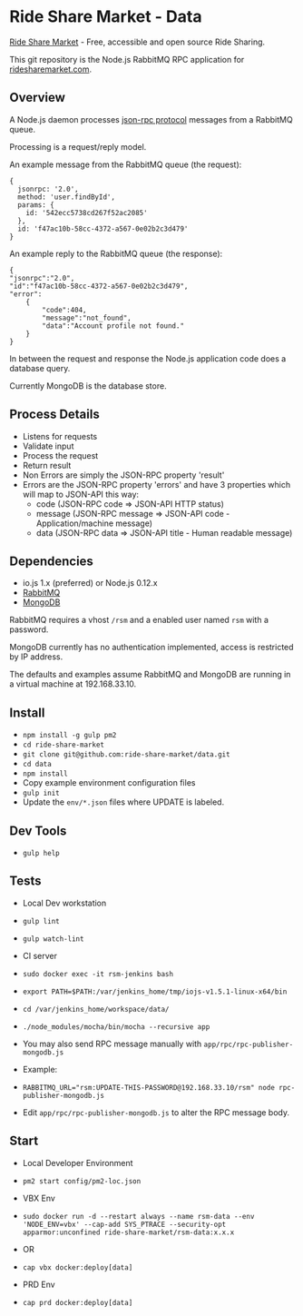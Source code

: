 # Ride Share Market - Data

[Ride Share Market](https://ridesharemarket.com) - Free, accessible and open source Ride Sharing.

This git repository is the Node.js RabbitMQ RPC application for [ridesharemarket.com](https://ridesharemarket.com).

## Overview

A Node.js daemon processes [json-rpc protocol](http://json-rpc.org/) messages from a RabbitMQ queue.

Processing is a request/reply model.

An example message from the RabbitMQ queue (the request):

    {
      jsonrpc: '2.0',
      method: 'user.findById',
      params: {
        id: '542ecc5738cd267f52ac2085'
      },
      id: 'f47ac10b-58cc-4372-a567-0e02b2c3d479'
    }

An example reply to the RabbitMQ queue (the response):

    {
    "jsonrpc":"2.0",
    "id":"f47ac10b-58cc-4372-a567-0e02b2c3d479",
    "error":
        {
            "code":404,
            "message":"not_found",
            "data":"Account profile not found."
        }
    }

In between the request and response the Node.js application code does a database query.

Currently MongoDB is the database store.

## Process Details

- Listens for requests
- Validate input
- Process the request
- Return result
- Non Errors are simply the JSON-RPC property 'result'
- Errors are the JSON-RPC property 'errors' and have 3 properties which will map to JSON-API this way:
    - code (JSON-RPC code => JSON-API HTTP status)
    - message (JSON-RPC message => JSON-API code - Application/machine message)
    - data (JSON-RPC data => JSON-API title - Human readable message)

## Dependencies

- io.js 1.x (preferred) or Node.js 0.12.x
- [RabbitMQ](http://www.rabbitmq.com/)
- [MongoDB](https://www.mongodb.org/)

RabbitMQ requires a vhost `/rsm` and a enabled user named `rsm` with a password.

MongoDB currently has no authentication implemented, access is restricted by IP address.

The defaults and examples assume RabbitMQ and MongoDB are running in a virtual machine at 192.168.33.10.

## Install

- `npm install -g gulp pm2`
- `cd ride-share-market`
- `git clone git@github.com:ride-share-market/data.git`
- `cd data`
- `npm install`
- Copy example environment configuration files
- `gulp init`
- Update the `env/*.json` files where UPDATE is labeled.

## Dev Tools

- `gulp help`

## Tests

- Local Dev workstation
- `gulp lint`
- `gulp watch-lint`
- CI server
- `sudo docker exec -it rsm-jenkins bash`
- `export PATH=$PATH:/var/jenkins_home/tmp/iojs-v1.5.1-linux-x64/bin`
- `cd /var/jenkins_home/workspace/data/`
- `./node_modules/mocha/bin/mocha --recursive app`


- You may also send RPC message manually with `app/rpc/rpc-publisher-mongodb.js`
- Example:
- `RABBITMQ_URL="rsm:UPDATE-THIS-PASSWORD@192.168.33.10/rsm" node rpc-publisher-mongodb.js`
- Edit `app/rpc/rpc-publisher-mongodb.js` to alter the RPC message body.

## Start

- Local Developer Environment
- `pm2 start config/pm2-loc.json`

- VBX Env
- `sudo docker run -d --restart always --name rsm-data --env 'NODE_ENV=vbx' --cap-add SYS_PTRACE --security-opt apparmor:unconfined ride-share-market/rsm-data:x.x.x`
- OR
- `cap vbx docker:deploy[data]` 

- PRD Env
- `cap prd docker:deploy[data]`
